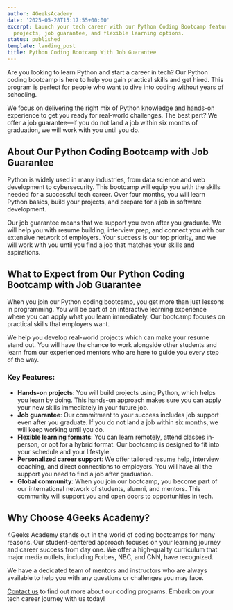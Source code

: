 ```yaml
---
author: 4GeeksAcademy
date: '2025-05-28T15:17:55+00:00'
excerpt: Launch your tech career with our Python Coding Bootcamp featuring hands-on
  projects, job guarantee, and flexible learning options.
status: published
template: landing_post
title: Python Coding Bootcamp With Job Guarantee
---
```

Are you looking to learn Python and start a career in tech? Our Python coding bootcamp is here to help you gain practical skills and get hired. This program is perfect for people who want to dive into coding without years of schooling.

We focus on delivering the right mix of Python knowledge and hands-on experience to get you ready for real-world challenges. The best part? We offer a job guarantee—if you do not land a job within six months of graduation, we will work with you until you do.

## About Our Python Coding Bootcamp with Job Guarantee  

Python is widely used in many industries, from data science and web development to cybersecurity. This bootcamp will equip you with the skills needed for a successful tech career. Over four months, you will learn Python basics, build your projects, and prepare for a job in software development.  

Our job guarantee means that we support you even after you graduate. We will help you with resume building, interview prep, and connect you with our extensive network of employers. Your success is our top priority, and we will work with you until you find a job that matches your skills and aspirations.  

## What to Expect from Our Python Coding Bootcamp with Job Guarantee  

When you join our Python coding bootcamp, you get more than just lessons in programming. You will be part of an interactive learning experience where you can apply what you learn immediately. Our bootcamp focuses on practical skills that employers want.  

We help you develop real-world projects which can make your resume stand out. You will have the chance to work alongside other students and learn from our experienced mentors who are here to guide you every step of the way.  

### Key Features:  
- **Hands-on projects**: You will build projects using Python, which helps you learn by doing. This hands-on approach makes sure you can apply your new skills immediately in your future job.  
- **Job guarantee**: Our commitment to your success includes job support even after you graduate. If you do not land a job within six months, we will keep working until you do.  
- **Flexible learning formats**: You can learn remotely, attend classes in-person, or opt for a hybrid format. Our bootcamp is designed to fit into your schedule and your lifestyle.  
- **Personalized career support**: We offer tailored resume help, interview coaching, and direct connections to employers. You will have all the support you need to find a job after graduation.  
- **Global community**: When you join our bootcamp, you become part of our international network of students, alumni, and mentors. This community will support you and open doors to opportunities in tech.  

## Why Choose 4Geeks Academy?  

4Geeks Academy stands out in the world of coding bootcamps for many reasons. Our student-centered approach focuses on your learning journey and career success from day one. We offer a high-quality curriculum that major media outlets, including Forbes, NBC, and CNN, have recognized.  

We have a dedicated team of mentors and instructors who are always available to help you with any questions or challenges you may face.  

[Contact us](https://4geeksacademy.com/us/contact) to find out more about our coding programs. Embark on your tech career journey with us today!